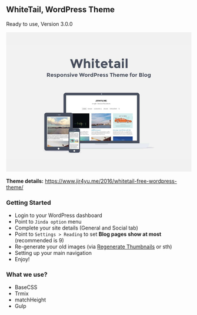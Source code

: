 ## WhiteTail, WordPress Theme
Ready to use, Version 3.0.0

![WhiteTail](screenshot.png)

**Theme details:** https://www.jir4yu.me/2016/whitetail-free-wordpress-theme/

### Getting Started
* Login to your WordPress dashboard
* Point to `Jinda option` menu
* Complete your site details (General and Social tab)
* Point to `Settings > Reading` to set **Blog pages show at most** (recommended is 9)
* Re-generate your old images (via [Regenerate Thumbnails](https://wordpress.org/plugins/regenerate-thumbnails/) or sth)
* Setting up your main navigation
* Enjoy!

### What we use?
* BaseCSS
* Trmix
* matchHeight
* Gulp
